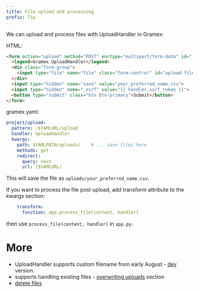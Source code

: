 ```yaml
---
title: File upload and processing
prefix: Tip
...
```


We can upload and process files with UploadHandler in Gramex:

HTML:

```html
<form action="upload" method="POST" enctype="multipart/form-data" id="input-form">
  <legend>Gramex UploadHandler</legend>
  <div class="form-group">
    <input type="file" name="file" class="form-control" id="upload-files">
  </div>
  <input type="hidden" name="save" value="your_preferred_name.csv">
  <input type="hidden" name="_xsrf" value="{{ handler.xsrf_token }}">
  <button type="submit" class="btn btn-primary">Submit</button>
</form>
```

gramex.yaml:

```yaml
project/upload:
  pattern: /$YAMLURL/upload
  handler: UploadHandler
  kwargs:
    path: $YAMLPATH/uploads/    # ... save files here
    methods: get
    redirect:
      query: next
      url: /$YAMLURL/
```

This will save the file as `uploads/your_preferred_name.csv`.

If you want to process the file post upload, add transform attribute to the kwargs section:

```yaml
    transform:
      function: app.process_file(content, handler)
```

then use `process_file(content, handler)` in `app.py`.

More
====

- UploadHandler supports custom filename from early August - [dev](https://github.com/gramener/gramex/tree/dev) version.
- supports handling existing files - [overwriting uploads](../uploadhandler/#overwriting-uploads) section
- [delete files](../uploadhandler/#upload-deletion)
